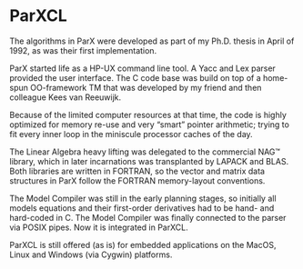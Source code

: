 # ParXCL

The algorithms in ParX were developed as part of my Ph.D. thesis in April of 1992, as was their first implementation.

ParX started life as a HP-UX command line tool. 
A Yacc and Lex parser provided the user interface. 
The C code base was build on top of a home-spun OO-framework TM that was developed by my friend and then colleague Kees van Reeuwijk.

Because of the limited computer resources at that time, 
the code is highly optimized for memory re-use and very “smart” pointer arithmetic; 
trying to fit every inner loop in the miniscule processor caches of the day.

The Linear Algebra heavy lifting was delegated to the commercial NAG™ library, 
which in later incarnations was transplanted by LAPACK and BLAS. 
Both libraries are written in FORTRAN, 
so the vector and matrix data structures in ParX follow the FORTRAN memory-layout conventions.

The Model Compiler was still in the early planning stages, 
so initially all models equations and their first-order derivatives had to be hand- and hard-coded in C. 
The Model Compiler was finally connected to the parser via POSIX pipes.
Now it is integrated in ParXCL.

ParXCL is still offered (as is) for embedded applications on the MacOS, Linux and Windows (via Cygwin) platforms. 

